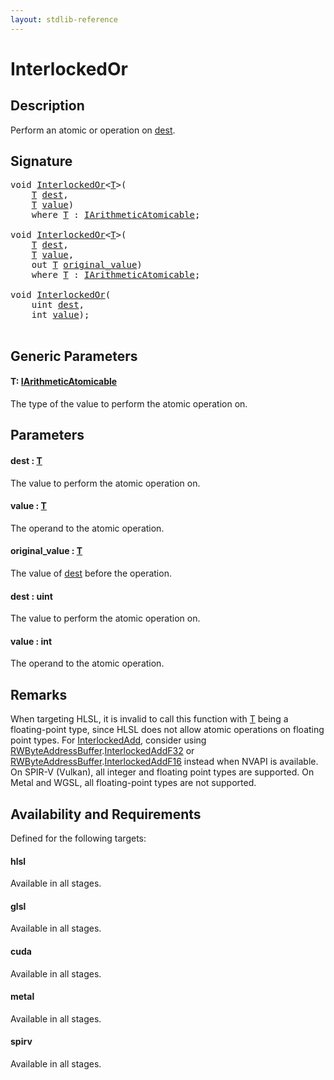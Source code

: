 ```yaml
---
layout: stdlib-reference
---
```


# InterlockedOr

## Description

Perform an atomic or operation on <span class='code'><a href="interlockedor-0b.md#decl-dest" class="code_param">dest</a></span>.



## Signature 

<pre>
<span class="code_keyword">void</span> <a href="interlockedor-0b.md">InterlockedOr</a>&lt;<a href="interlockedor-0b.md#typeparam-T" class="code_type">T</a>&gt;(
    <a href="interlockedor-0b.md#typeparam-T" class="code_type">T</a> <a href="interlockedor-0b.md#decl-dest" class="code_param">dest</a>,
    <a href="interlockedor-0b.md#typeparam-T" class="code_type">T</a> <a href="interlockedor-0b.md#decl-value" class="code_param">value</a>)
    <span class='code_keyword'>where</span> <a href="interlockedor-0b.md#typeparam-T" class="code_type">T</a> : <a href="../interfaces/iarithmeticatomicable-01b/index.md" class="code_type">IArithmeticAtomicable</a>;

<span class="code_keyword">void</span> <a href="interlockedor-0b.md">InterlockedOr</a>&lt;<a href="interlockedor-0b.md#typeparam-T" class="code_type">T</a>&gt;(
    <a href="interlockedor-0b.md#typeparam-T" class="code_type">T</a> <a href="interlockedor-0b.md#decl-dest" class="code_param">dest</a>,
    <a href="interlockedor-0b.md#typeparam-T" class="code_type">T</a> <a href="interlockedor-0b.md#decl-value" class="code_param">value</a>,
    <span class="code_keyword">out</span> <a href="interlockedor-0b.md#typeparam-T" class="code_type">T</a> <a href="interlockedor-0b.md#decl-original_value" class="code_param">original_value</a>)
    <span class='code_keyword'>where</span> <a href="interlockedor-0b.md#typeparam-T" class="code_type">T</a> : <a href="../interfaces/iarithmeticatomicable-01b/index.md" class="code_type">IArithmeticAtomicable</a>;

<span class="code_keyword">void</span> <a href="interlockedor-0b.md">InterlockedOr</a>(
    <span class="code_keyword">uint</span> <a href="interlockedor-0b.md#decl-dest" class="code_param">dest</a>,
    <span class="code_keyword">int</span> <a href="interlockedor-0b.md#decl-value" class="code_param">value</a>);

</pre>

## Generic Parameters

####  <a id="typeparam-T"></a>T: [IArithmeticAtomicable](../interfaces/iarithmeticatomicable-01b/index.md)
The type of the value to perform the atomic operation on.


## Parameters

####  <a id="decl-dest"></a>dest  : [T](interlockedor-0b.md#typeparam-T)
The value to perform the atomic operation on.

####  <a id="decl-value"></a>value  : [T](interlockedor-0b.md#typeparam-T)
The operand to the atomic operation.

####  <a id="decl-original_value"></a>original\_value  : [T](interlockedor-0b.md#typeparam-T)
The value of <span class='code'><a href="interlockedor-0b.md#decl-dest" class="code_param">dest</a></span> before the operation.

####  <a id="decl-dest"></a>dest  : uint
The value to perform the atomic operation on.

####  <a id="decl-value"></a>value  : int
The operand to the atomic operation.


## Remarks
When targeting HLSL, it is invalid to call this function with <span class='code'><a href="interlockedor-0b.md#typeparam-T" class="code_type">T</a></span> being a floating-point type, since
HLSL does not allow atomic operations on floating point types. For <span class='code'><a href="interlockedadd-0b.md">InterlockedAdd</a></span>, consider using
<span class='code'><a href="../types/rwbyteaddressbuffer-0126d/index.md" class="code_type">RWByteAddressBuffer</a>.<a href="../types/rwbyteaddressbuffer-0126d/interlockedaddf32-0be.md">InterlockedAddF32</a></span> or <span class='code'><a href="../types/rwbyteaddressbuffer-0126d/index.md" class="code_type">RWByteAddressBuffer</a>.<a href="../types/rwbyteaddressbuffer-0126d/interlockedaddf16-0be.md">InterlockedAddF16</a></span> instead when NVAPI is available.
On SPIR-V (Vulkan), all integer and floating point types are supported.
On Metal and WGSL, all floating-point types are not supported.


## Availability and Requirements

Defined for the following targets:

#### hlsl
Available in all stages.

#### glsl
Available in all stages.

#### cuda
Available in all stages.

#### metal
Available in all stages.

#### spirv
Available in all stages.




<script>
// Fix .md links to .html when on ReadTheDocs
if (window.location.hostname.includes('readthedocs') || 
    window.location.hostname.includes('rtfd.io')) {
  document.addEventListener('DOMContentLoaded', function() {
    const links = document.querySelectorAll('a');
    links.forEach(link => {
      if (link.getAttribute('href') && link.getAttribute('href').endsWith('.md')) {
        link.href = link.href.replace(/\.md($|#|\?)/, '.html$1');
      }
    });
  });
}
</script>
